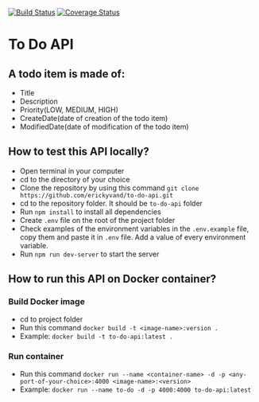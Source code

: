 [![Build Status](https://www.travis-ci.com/erickyvand/to-do-api.svg?branch=main)](https://www.travis-ci.com/erickyvand/to-do-api)
[![Coverage Status](https://coveralls.io/repos/github/erickyvand/to-do-api/badge.svg?branch=main)](https://coveralls.io/github/erickyvand/to-do-api?branch=main)
# To Do API
## A todo item is made of:
- Title
- Description
- Priority(LOW, MEDIUM, HIGH)
- CreateDate(date of creation of the todo item)
- ModifiedDate(date of modification of the todo item)

## How to test this API locally?
- Open terminal in your computer
- cd to the directory of your choice
- Clone the repository by using this command `git clone https://github.com/erickyvand/to-do-api.git`
- cd to the repository folder. It should be `to-do-api` folder
- Run `npm install` to install all dependencies
- Create `.env` file on the root of the project folder
- Check examples of the environment variables in the `.env.example` file, copy them and paste it in `.env` file. Add a value of every environment variable.
- Run `npm run dev-server` to start the server

## How to run this API on Docker container?
### Build Docker image
- cd to project folder
- Run this command `docker build -t <image-name>:version .`
- Example: `docker build -t to-do-api:latest .`

### Run container
- Run this command `docker run --name <container-name> -d -p <any-port-of-your-choice>:4000 <image-name>:<version>`
- Example: `docker run --name to-do -d -p 4000:4000 to-do-api:latest`
